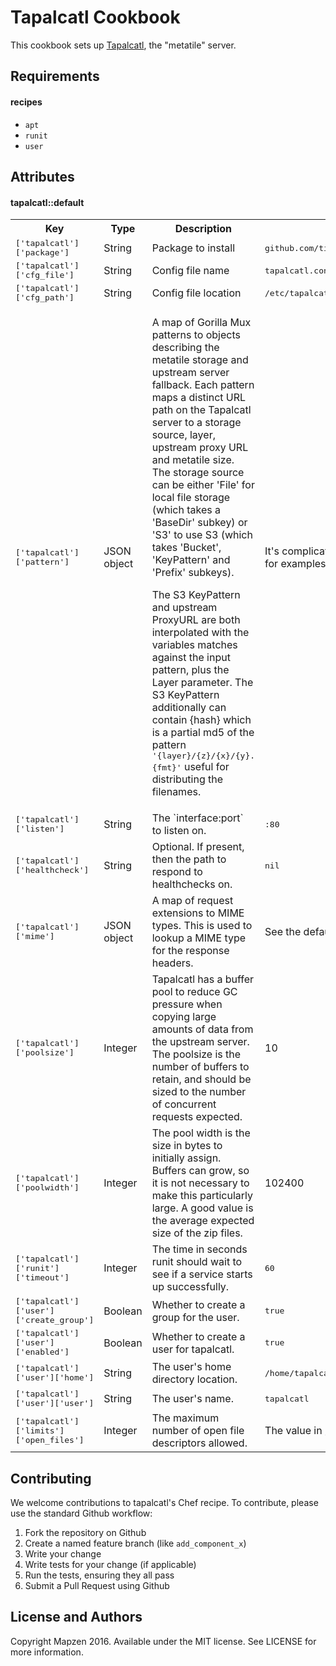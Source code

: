 Tapalcatl Cookbook
=================

This cookbook sets up [Tapalcatl](https://github.com/tilezen/tapalcatl), the "metatile" server.

Requirements
------------

#### recipes
- `apt`
- `runit`
- `user`

Attributes
----------

#### tapalcatl::default
<table>
  <tr>
    <th>Key</th>
    <th>Type</th>
    <th>Description</th>
    <th>Default</th>
  </tr>
  <tr>
    <td><tt>['tapalcatl']['package']</tt></td>
    <td>String</td>
    <td>Package to install</td>
    <td><tt>github.com/tilezen/tapalcatl/tapalcatl_server</tt></td>
  </tr>
  <tr>
    <td><tt>['tapalcatl']['cfg_file']</tt></td>
    <td>String</td>
    <td>Config file name</td>
    <td><tt>tapalcatl.conf</tt></td>
  </tr>
  <tr>
    <td><tt>['tapalcatl']['cfg_path']</tt></td>
    <td>String</td>
    <td>Config file location</td>
    <td><tt>/etc/tapalcatl</tt></td>
  </tr>
  <tr>
    <td><tt>['tapalcatl']['pattern']</tt></td>
    <td>JSON object</td>
    <td>
        <p>A map of Gorilla Mux patterns to objects describing the metatile storage and upstream server fallback. Each pattern maps a distinct URL path on the Tapalcatl server to a storage source, layer, upstream proxy URL and metatile size. The storage source can be either 'File' for local file storage (which takes a 'BaseDir' subkey) or 'S3' to use S3 (which takes 'Bucket', 'KeyPattern' and 'Prefix' subkeys).</p>
        <p>The S3 KeyPattern and upstream ProxyURL are both interpolated with the variables matches against the input pattern, plus the Layer parameter. The S3 KeyPattern additionally can contain {hash} which is a partial md5 of the pattern <tt>'{layer}/{z}/{x}/{y}.{fmt}'</tt> useful for distributing the filenames.</p>
    </td>
    <td>It's complicated. See the default attributes file for examples.</td>
  </tr>
  <tr>
    <td><tt>['tapalcatl']['listen']</tt></td>
    <td>String</td>
    <td>The `interface:port` to listen on.</td>
    <td><tt>:80</tt></td>
  </tr>
  <tr>
    <td><tt>['tapalcatl']['healthcheck']</tt></td>
    <td>String</td>
    <td>Optional. If present, then the path to respond to healthchecks on.</td>
    <td><tt>nil</tt></td>
  </tr>
  <tr>
    <td><tt>['tapalcatl']['mime']</tt></td>
    <td>JSON object</td>
    <td>A map of request extensions to MIME types. This is used to lookup a MIME type for the response headers.</td>
    <td>See the default attributes file for an example.</td>
  </tr>
  <tr>
    <td><tt>['tapalcatl']['poolsize']</tt></td>
    <td>Integer</td>
    <td>Tapalcatl has a buffer pool to reduce GC pressure when copying large amounts of data from the upstream server. The poolsize is the number of buffers to retain, and should be sized to the number of concurrent requests expected.</td>
    <td>10</td>
  </tr>
  <tr>
    <td><tt>['tapalcatl']['poolwidth']</tt></td>
    <td>Integer</td>
    <td>The pool width is the size in bytes to initially assign. Buffers can grow, so it is not necessary to make this particularly large. A good value is the average expected size of the zip files.</td>
    <td>102400</td>
  </tr>
  <tr>
    <td><tt>['tapalcatl']['runit']['timeout']</tt></td>
    <td>Integer</td>
    <td>The time in seconds runit should wait to see if a service starts up successfully.</td>
    <td><tt>60</tt></td>
  </tr>
  <tr>
    <td><tt>['tapalcatl']['user']['create_group']</tt></td>
    <td>Boolean</td>
    <td>Whether to create a group for the user.</td>
    <td><tt>true</tt></td>
  </tr>
  <tr>
    <td><tt>['tapalcatl']['user']['enabled']</tt></td>
    <td>Boolean</td>
    <td>Whether to create a user for tapalcatl.</td>
    <td><tt>true</tt></td>
  </tr>
  <tr>
    <td><tt>['tapalcatl']['user']['home']</tt></td>
    <td>String</td>
    <td>The user's home directory location.</td>
    <td><tt>/home/tapalcatl</tt></td>
  </tr>
  <tr>
    <td><tt>['tapalcatl']['user']['user']</tt></td>
    <td>String</td>
    <td>The user's name.</td>
    <td><tt>tapalcatl</tt></td>
  </tr>
  <tr>
    <td><tt>['tapalcatl']['limits']['open_files']</tt></td>
    <td>Integer</td>
    <td>The maximum number of open file descriptors allowed.</td>
    <td>The value in <tt>/proc/sys/fs/file-max</tt></td>
  </tr>
</table>

Contributing
------------

We welcome contributions to tapalcatl's Chef recipe. To contribute, please use the standard Github workflow:

1. Fork the repository on Github
2. Create a named feature branch (like `add_component_x`)
3. Write your change
4. Write tests for your change (if applicable)
5. Run the tests, ensuring they all pass
6. Submit a Pull Request using Github

License and Authors
-------------------

Copyright Mapzen 2016. Available under the MIT license. See LICENSE for more information.
